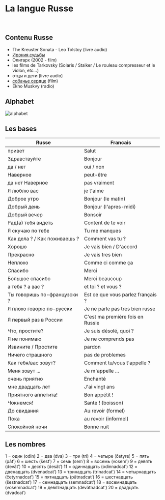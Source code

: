 # La langue Russe
<br>

## Contenu Russe
- The Kreuster Sonata - Leo Tolstoy (livre audio)
- [Ирония судьбы](https://www.youtube.com/watch?v=lVpmZnRIMKs)
-  Олигарх (2002 - film)
-  les films de Tarkovsky (Solaris / Stalker / Le rouleau compresseur et le violon, etc...)
-  отцы и дети (livre audio)
-  [собачье  сердце](https://www.youtube.com/watch?v=aOE_3_Ws4y0) (film)
-  Ekho Muskvy (radio)

## Alphabet 

<img src="https://lh5.googleusercontent.com/7rWCjqgryBL916Mo7zX8b7tcijrLKK5AvRJ0xku8PRQ0vWr58OvzlNi0MIpPPJYjOFAJ7dBZJO7tBxX5S4IGVAIjI1dq9cOdnmgwd2P8JwfuLlKEGzsyJHk7BMRerFSIMkdoIm9p" alt="alphabet">

## Les bases

Russe | Francais 
--- | ---
привет | Salut 
Здравствуйте | Bonjour 
да / нет | oui / non 
Наверное | peut-être 
да нет Наверное | pas vraiment 
Я люблю вас | je t'aime
Доброе утро | Bonjour (le matin)
Добрый день | Bonjour (l'apres-midi)
Добрый вечер | Bonsoir 
Рад(а) тебя видеть | Content de te voir 
Я скучаю по тебе | Tu me manques
Как дела ? / Как поживаешь ? | Comment vas tu ? 
Хорошо | Je vais bien / D'accord
Прекрасно | Je vais tres bien 
Неплохо | Comme ci comme ça
Спасибо | Merci 
Большое спасибо | Merci beaucoup 
а тебя ? a вac ? | et toi ? et vous ? 
Ты говоришь по-французски ? | Est ce que vous parlez français ?
Я плохо говорю по-русски | Je ne parle pas tres bien russe
Я первый раз в России | C'est ma première fois en Russie
Что, простите? | Je suis désolé, quoi ?
Я не понимаю | Je ne comprends pas
Извините / Простите | pardon 
Ничего страшного | pas de problemes
Как тебя/вас зовут? | Comment tu/vous t'appelle ? 
Меня зовут ... | Je m'appelle ...
очень приятно | Enchanté 
мне двадцать лет | J'ai vingt ans 
Приятного аппетита! | Bon appétit !
Чокнемся! | Sante ! (boisson)
До свидания | Au revoir (formel)
Пока | au revoir (informel)
Спокойной ночи | Bonne nuit

## Les nombres

1 = один (odin)
2 = двa (dva)
3 = три (tri)
4 = четыре (četyre)
5 = пять (pâtʹ)
6 = шесть (šestʹ)
7 = семь (semʹ)
8 = восемь (vosemʹ)
9 = девять (devâtʹ)
10 = десять (desâtʹ)
11 = одиннадцать (odinnadcatʹ)
12 = двенадцать (dvenadcatʹ)
13 = тринадцать (trinadcatʹ)
14 = четырнадцать (četyrnadcatʹ)
15 = пятнадцать (pâtnadcatʹ)
16 = шестнадцать (šestnadcatʹ)
17 = семнадцать (semnadcatʹ)
18 = восемнадцать (vosemnadcatʹ)
19 = девятнадцать (devâtnadcatʹ)
20 = двадцать (dvadcatʹ)
